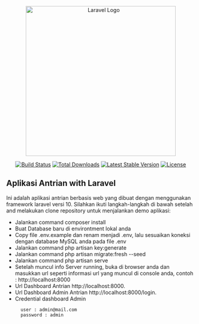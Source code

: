 <p align="center"><a href="https://laravel.com" target="_blank"><img src="https://raw.githubusercontent.com/laravel/art/master/logo-lockup/5%20SVG/2%20CMYK/1%20Full%20Color/laravel-logolockup-cmyk-red.svg" width="400" alt="Laravel Logo"></a></p>

<p align="center">
<a href="https://github.com/laravel/framework/actions"><img src="https://github.com/laravel/framework/workflows/tests/badge.svg" alt="Build Status"></a>
<a href="https://packagist.org/packages/laravel/framework"><img src="https://img.shields.io/packagist/dt/laravel/framework" alt="Total Downloads"></a>
<a href="https://packagist.org/packages/laravel/framework"><img src="https://img.shields.io/packagist/v/laravel/framework" alt="Latest Stable Version"></a>
<a href="https://packagist.org/packages/laravel/framework"><img src="https://img.shields.io/packagist/l/laravel/framework" alt="License"></a>
</p>

## Aplikasi Antrian with Laravel

Ini adalah aplikasi antrian berbasis web yang dibuat dengan menggunakan framework laravel versi 10. 
Silahkan ikuti langkah-langkah di bawah setelah and melakukan clone repository untuk menjalankan demo aplikasi:

- Jalankan command composer install
- Buat Database baru di environtment lokal anda
- Copy file .env.example dan renam menjadi .env, lalu sesuaikan koneksi dengan database MySQL anda pada file .env
- Jalankan command php artisan key:generate
- Jalankan command php artisan migrate:fresh --seed
- Jalankan command php artisan serve
- Setelah muncul info Server running, buka di browser anda dan masukkan url seperti 
  informasi url yang muncul di console anda, contoh : http://localhost:8000
- Url Dashboard Antrian http://localhost:8000.
- Url Dashboard Admin Antrian http://localhost:8000/login.
- Credential dashboard Admin 
  ```
    user : admin@mail.com
    password : admin
  ```
   